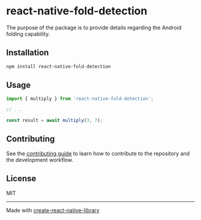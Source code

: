 # react-native-fold-detection

The purpose of the package is to provide details regarding the Android folding capability.

## Installation

```sh
npm install react-native-fold-detection
```

## Usage

```js
import { multiply } from 'react-native-fold-detection';

// ...

const result = await multiply(3, 7);
```

## Contributing

See the [contributing guide](CONTRIBUTING.md) to learn how to contribute to the repository and the development workflow.

## License

MIT

---

Made with [create-react-native-library](https://github.com/callstack/react-native-builder-bob)
